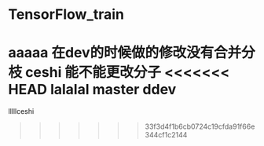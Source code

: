 # TensorFlow_train
aaaaa
在dev的时候做的修改没有合并分枝
ceshi 能不能更改分子
<<<<<<< HEAD
lalalal  master ddev
=======
lllllceshi
>>>>>>> 33f3d4f1b6cb0724c19cfda91f66e344cf1c2144
